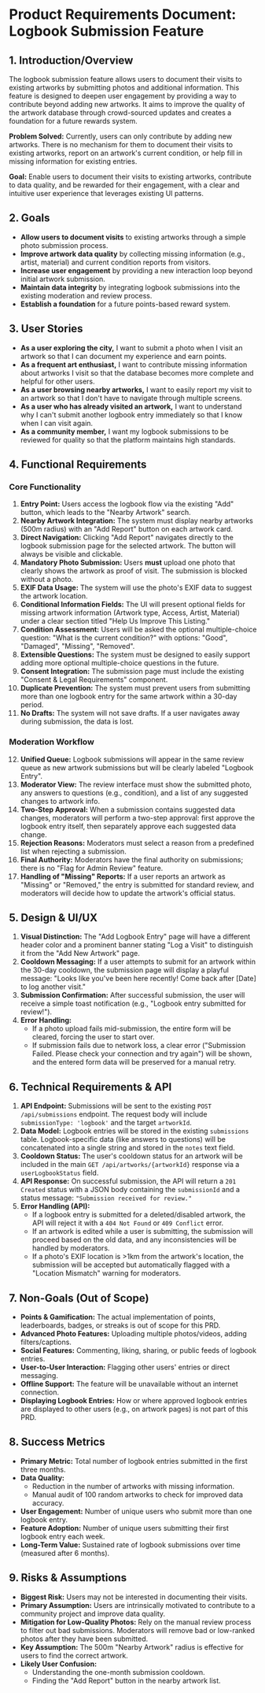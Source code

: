 # Product Requirements Document: Logbook Submission Feature

## 1. Introduction/Overview

The logbook submission feature allows users to document their visits to existing artworks by submitting photos and additional information. This feature is designed to deepen user engagement by providing a way to contribute beyond adding new artworks. It aims to improve the quality of the artwork database through crowd-sourced updates and creates a foundation for a future rewards system.

**Problem Solved:** Currently, users can only contribute by adding new artworks. There is no mechanism for them to document their visits to existing artworks, report on an artwork's current condition, or help fill in missing information for existing entries.

**Goal:** Enable users to document their visits to existing artworks, contribute to data quality, and be rewarded for their engagement, with a clear and intuitive user experience that leverages existing UI patterns.

## 2. Goals

- **Allow users to document visits** to existing artworks through a simple photo submission process.
- **Improve artwork data quality** by collecting missing information (e.g., artist, material) and current condition reports from visitors.
- **Increase user engagement** by providing a new interaction loop beyond initial artwork submission.
- **Maintain data integrity** by integrating logbook submissions into the existing moderation and review process.
- **Establish a foundation** for a future points-based reward system.

## 3. User Stories

- **As a user exploring the city,** I want to submit a photo when I visit an artwork so that I can document my experience and earn points.
- **As a frequent art enthusiast,** I want to contribute missing information about artworks I visit so that the database becomes more complete and helpful for other users.
- **As a user browsing nearby artworks,** I want to easily report my visit to an artwork so that I don't have to navigate through multiple screens.
- **As a user who has already visited an artwork,** I want to understand why I can't submit another logbook entry immediately so that I know when I can visit again.
- **As a community member,** I want my logbook submissions to be reviewed for quality so that the platform maintains high standards.

## 4. Functional Requirements

### Core Functionality
1.  **Entry Point:** Users access the logbook flow via the existing "Add" button, which leads to the "Nearby Artwork" search.
2.  **Nearby Artwork Integration:** The system must display nearby artworks (500m radius) with an "Add Report" button on each artwork card.
3.  **Direct Navigation:** Clicking "Add Report" navigates directly to the logbook submission page for the selected artwork. The button will always be visible and clickable.
4.  **Mandatory Photo Submission:** Users **must** upload one photo that clearly shows the artwork as proof of visit. The submission is blocked without a photo.
5.  **EXIF Data Usage:** The system will use the photo's EXIF data to suggest the artwork location.
6.  **Conditional Information Fields:** The UI will present optional fields for missing artwork information (Artwork type, Access, Artist, Material) under a clear section titled "Help Us Improve This Listing."
7.  **Condition Assessment:** Users will be asked the optional multiple-choice question: "What is the current condition?" with options: "Good", "Damaged", "Missing", "Removed".
8.  **Extensible Questions:** The system must be designed to easily support adding more optional multiple-choice questions in the future.
9.  **Consent Integration:** The submission page must include the existing "Consent & Legal Requirements" component.
10. **Duplicate Prevention:** The system must prevent users from submitting more than one logbook entry for the same artwork within a 30-day period.
11. **No Drafts:** The system will not save drafts. If a user navigates away during submission, the data is lost.

### Moderation Workflow
12. **Unified Queue:** Logbook submissions will appear in the same review queue as new artwork submissions but will be clearly labeled "Logbook Entry".
13. **Moderator View:** The review interface must show the submitted photo, any answers to questions (e.g., condition), and a list of any suggested changes to artwork info.
14. **Two-Step Approval:** When a submission contains suggested data changes, moderators will perform a two-step approval: first approve the logbook entry itself, then separately approve each suggested data change.
15. **Rejection Reasons:** Moderators must select a reason from a predefined list when rejecting a submission.
16. **Final Authority:** Moderators have the final authority on submissions; there is no "Flag for Admin Review" feature.
17. **Handling of "Missing" Reports:** If a user reports an artwork as "Missing" or "Removed," the entry is submitted for standard review, and moderators will decide how to update the artwork's official status.

## 5. Design & UI/UX

1.  **Visual Distinction:** The "Add Logbook Entry" page will have a different header color and a prominent banner stating "Log a Visit" to distinguish it from the "Add New Artwork" page.
2.  **Cooldown Messaging:** If a user attempts to submit for an artwork within the 30-day cooldown, the submission page will display a playful message: "Looks like you've been here recently! Come back after [Date] to log another visit."
3.  **Submission Confirmation:** After successful submission, the user will receive a simple toast notification (e.g., "Logbook entry submitted for review!").
4.  **Error Handling:**
    *   If a photo upload fails mid-submission, the entire form will be cleared, forcing the user to start over.
    *   If submission fails due to network loss, a clear error ("Submission Failed. Please check your connection and try again") will be shown, and the entered form data will be preserved for a manual retry.

## 6. Technical Requirements & API

1.  **API Endpoint:** Submissions will be sent to the existing `POST /api/submissions` endpoint. The request body will include `submissionType: 'logbook'` and the target `artworkId`.
2.  **Data Model:** Logbook entries will be stored in the existing `submissions` table. Logbook-specific data (like answers to questions) will be concatenated into a single string and stored in the `notes` text field.
3.  **Cooldown Status:** The user's cooldown status for an artwork will be included in the main `GET /api/artworks/{artworkId}` response via a `userLogbookStatus` field.
4.  **API Response:** On successful submission, the API will return a `201 Created` status with a JSON body containing the `submissionId` and a status message: `"Submission received for review."`
5.  **Error Handling (API):**
    *   If a logbook entry is submitted for a deleted/disabled artwork, the API will reject it with a `404 Not Found` or `409 Conflict` error.
    *   If an artwork is edited while a user is submitting, the submission will proceed based on the old data, and any inconsistencies will be handled by moderators.
    *   If a photo's EXIF location is >1km from the artwork's location, the submission will be accepted but automatically flagged with a "Location Mismatch" warning for moderators.

## 7. Non-Goals (Out of Scope)

- **Points & Gamification:** The actual implementation of points, leaderboards, badges, or streaks is out of scope for this PRD.
- **Advanced Photo Features:** Uploading multiple photos/videos, adding filters/captions.
- **Social Features:** Commenting, liking, sharing, or public feeds of logbook entries.
- **User-to-User Interaction:** Flagging other users' entries or direct messaging.
- **Offline Support:** The feature will be unavailable without an internet connection.
- **Displaying Logbook Entries:** How or where approved logbook entries are displayed to other users (e.g., on artwork pages) is not part of this PRD.

## 8. Success Metrics

- **Primary Metric:** Total number of logbook entries submitted in the first three months.
- **Data Quality:**
    - Reduction in the number of artworks with missing information.
    - Manual audit of 100 random artworks to check for improved data accuracy.
- **User Engagement:** Number of unique users who submit more than one logbook entry.
- **Feature Adoption:** Number of unique users submitting their first logbook entry each week.
- **Long-Term Value:** Sustained rate of logbook submissions over time (measured after 6 months).

## 9. Risks & Assumptions

- **Biggest Risk:** Users may not be interested in documenting their visits.
- **Primary Assumption:** Users are intrinsically motivated to contribute to a community project and improve data quality.
- **Mitigation for Low-Quality Photos:** Rely on the manual review process to filter out bad submissions. Moderators will remove bad or low-ranked photos after they have been submitted.
- **Key Assumption:** The 500m "Nearby Artwork" radius is effective for users to find the correct artwork.
- **Likely User Confusion:**
    - Understanding the one-month submission cooldown.
    - Finding the "Add Report" button in the nearby artwork list.


